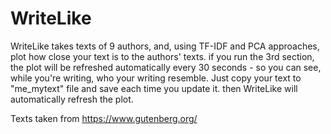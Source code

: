 # WriteLike
WriteLike takes texts of 9 authors, and, using TF-IDF and PCA approaches, plot how close your text is to the authors' texts. if you run the 3rd section, the plot will be refreshed automatically every 30 seconds - so you can see, while you're writing, who your writing resemble.
Just copy your text to "me_mytext" file and save each time you update it. then WriteLike will automatically refresh the plot.

Texts taken from https://www.gutenberg.org/
